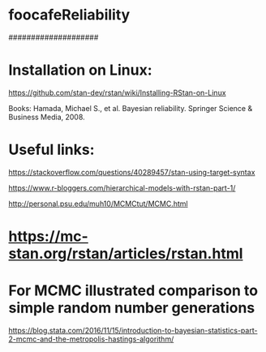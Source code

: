 # foocafeReliability
####################


# Installation on Linux:
https://github.com/stan-dev/rstan/wiki/Installing-RStan-on-Linux

Books:
Hamada, Michael S., et al. Bayesian reliability. Springer Science & Business Media, 2008.

# Useful links:

https://stackoverflow.com/questions/40289457/stan-using-target-syntax


https://www.r-bloggers.com/hierarchical-models-with-rstan-part-1/

http://personal.psu.edu/muh10/MCMCtut/MCMC.html


https://mc-stan.org/rstan/articles/rstan.html
=======
#  For MCMC illustrated comparison to simple random number generations

https://blog.stata.com/2016/11/15/introduction-to-bayesian-statistics-part-2-mcmc-and-the-metropolis-hastings-algorithm/


